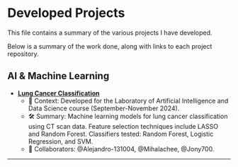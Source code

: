 # Developed Projects

This file contains a summary of the various projects I have developed.

Below is a summary of the work done, along with links to each project repository.

## AI & Machine Learning
- **[Lung Cancer Classification](https://github.com/pazzolini/lung_cancer)**
  - 📖 Context: Developed for the Laboratory of Artificial Intelligence and Data Science course (September-November 2024).
  - 🛠 Summary: Machine learning models for lung cancer classification using CT scan data. Feature selection techniques include LASSO and Random Forest. Classifiers tested: Random Forest, Logistic Regression, and SVM.
  - 👥 Collaborators: @Alejandro-131004, @Mihalachee, @Jony700.

---

